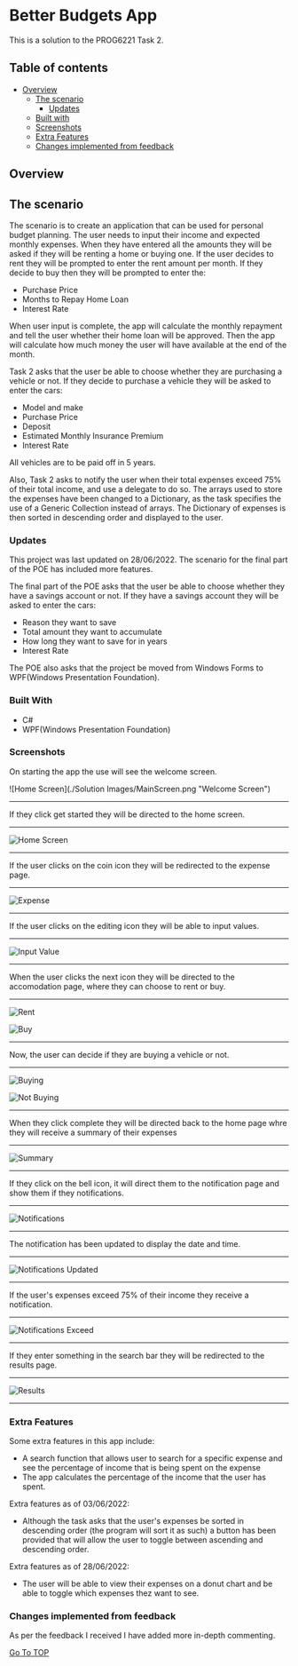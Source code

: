 # Better Budgets App<a name="TOP"></a>

This is a solution to the PROG6221 Task 2.

## Table of contents

- [Overview](#overview)
  - [The scenario](#the-scenario)
      - [Updates](#updates)
  - [Built with](#built-with)
  - [Screenshots](#screenshots)
  - [Extra Features](#extra-features)
  - [Changes implemented from feedback](#changes-implemented-from-feedback)


## Overview

## The scenario

The scenario is to create an application that can be used for personal
budget planning. The user needs to input their income and expected monthly expenses. 
When they have entered all the amounts they will be asked if they will be renting a home or buying one.
If the user decides to rent they will be prompted to enter the rent amount per month.
If they decide to buy then they will be prompted to enter the: 
 - Purchase Price
 - Months to Repay Home Loan
 - Interest Rate
 
When user input is complete, the app will calculate the monthly repayment and tell the user whether their home loan will be approved.
Then the app will calculate how much money the user will have available at the end of the month.

Task 2 asks that the user be able to choose whether they are purchasing a vehicle or not. If they decide to purchase a vehicle they will be asked to enter the cars:
 - Model and make
 - Purchase Price
 - Deposit
 - Estimated Monthly Insurance Premium
 - Interest Rate

All vehicles are to be paid off in 5 years.

Also, Task 2 asks to notify the user when their total expenses exceed 75% of their total income, and use a delegate to do so. 
The arrays used to store the expenses have been changed to a Dictionary, as the task specifies the use of a Generic Collection instead of arrays.
The Dictionary of expenses is then sorted in descending order and displayed to the user.


### Updates

This project was last updated on 28/06/2022. The scenario for the final part of the POE has included more features.

The final part of the POE asks that the user be able to choose whether they have a savings account or not. If they have a savings account they will be asked to enter the cars:
 - Reason they want to save
 - Total amount they want to accumulate
 - How long they want to save for in years
 - Interest Rate
 
 The POE also asks that the project be moved from Windows Forms to WPF(Windows Presentation Foundation).

### Built With
  
  - C#
  - WPF(Windows Presentation Foundation)

### Screenshots

On starting the app the use will see the welcome screen.

![Home Screen](./Solution Images/MainScreen.png "Welcome Screen")

- - - -
If they click get started they will be directed to the home screen.
- - - -
![Home Screen](./SolutionImages/Home.png "Home Screen")

- - - -
If the user clicks on the coin icon they will be redirected to the expense page.
- - - -
 ![Expense](./SolutionImages/Expense.png "Expense Screen")
 
- - - -
 If the user clicks on the editing icon they will be able to input values.
 - - - -
 ![Input Value](./SolutionImages/EditExpense.png "Editing Values")
 
 - - - -
When the user clicks the next icon they will be directed to the accomodation page, 
where they can choose to rent or buy.
- - - -
 ![Rent](./SolutionImages/Renting.png "Renting Screen")
 
 ![Buy](./SolutionImages/Buying.png "Buying Screen")
 
- - - - 
Now, the user can decide if they are buying a vehicle or not.
- - - -
 ![Buying](./SolutionImages/BuyVehicle.png "Buying Vehicle Screen")
 
 ![Not Buying](./SolutionImages/NoVehicle.png "Not Buying Vehicle Screen")
 
- - - - 
 When they click complete they will be directed back to the home page whre they will receive a summary of their expenses
- - - - 
  ![Summary](./SolutionImages/Summary.png "Summary")
  


  


- - - -
  If they click on the bell icon, it will direct them to the notification page and show them if they notifications.
- - - -   
  ![Notifications](./SolutionImages/BellIcon.png "Notification Screen")


- - - -
  The notification has been updated to display the date and time.
- - - -
  ![Notifications Updated](./SolutionImages/UpdatedNotification.png "Notification Screen Updated")


- - - -
  If the user's expenses exceed 75% of their income they receive a notification.
- - - -
  ![Notifications Exceed](./SolutionImages/Exceeds75Notif.png "User's expenses exceed 75% of Income Notification")

- - - -
  If they enter something in the search bar they will be redirected to the results page.
- - - -   
  ![Results](./SolutionImages/searchResults.png "Search Results")
  
- - - -
  
### Extra Features
  
  Some extra features in this app include:
  - A search function that allows user to search for a specific expense and see the percentage of income that is being spent on the expense
  - The app calculates the percentage of the income that the user has spent.

  Extra features as of 03/06/2022:   
   - Although the task asks that the user's expenses be sorted in descending order (the program will sort it as such) a button has been provided that will allow the        user to toggle between ascending and descending order.

  Extra features as of 28/06/2022:   
   - The user will be able to view their expenses on a donut chart and be able to toggle which expenses thez want to see.
  
### Changes implemented from feedback

As per the feedback I received I have added more in-depth commenting.

[Go To TOP](#TOP)
